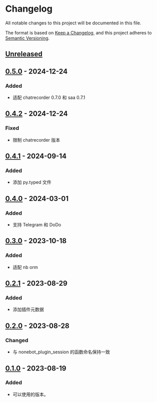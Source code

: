# Changelog

All notable changes to this project will be documented in this file.

The format is based on [Keep a Changelog](https://keepachangelog.com/zh-CN/1.0.0/),
and this project adheres to [Semantic Versioning](https://semver.org/lang/zh-CN/spec/v2.0.0.html).

## [Unreleased]

## [0.5.0] - 2024-12-24

### Added

- 适配 chatrecorder 0.7.0 和 saa 0.7.1

## [0.4.2] - 2024-12-24

### Fixed

- 限制 chatrecorder 版本

## [0.4.1] - 2024-09-14

### Added

- 添加 py.typed 文件

## [0.4.0] - 2024-03-01

### Added

- 支持 Telegram 和 DoDo

## [0.3.0] - 2023-10-18

### Added

- 适配 nb orm

## [0.2.1] - 2023-08-29

### Added

- 添加插件元数据

## [0.2.0] - 2023-08-28

### Changed

- 与 nonebot_plugin_session 的函数命名保持一致

## [0.1.0] - 2023-08-19

### Added

- 可以使用的版本。

[Unreleased]: https://github.com/he0119/nonebot-plugin-chatrecorder-extension-send-anything-anywhere/compare/v0.5.0...HEAD
[0.5.0]: https://github.com/he0119/nonebot-plugin-chatrecorder-extension-send-anything-anywhere/compare/v0.4.2...v0.5.0
[0.4.2]: https://github.com/he0119/nonebot-plugin-chatrecorder-extension-send-anything-anywhere/compare/v0.4.1...v0.4.2
[0.4.1]: https://github.com/he0119/nonebot-plugin-chatrecorder-extension-send-anything-anywhere/compare/v0.4.0...v0.4.1
[0.4.0]: https://github.com/he0119/nonebot-plugin-chatrecorder-extension-send-anything-anywhere/compare/v0.3.0...v0.4.0
[0.3.0]: https://github.com/he0119/nonebot-plugin-chatrecorder-extension-send-anything-anywhere/compare/v0.2.1...v0.3.0
[0.2.1]: https://github.com/he0119/nonebot-plugin-chatrecorder-extension-send-anything-anywhere/compare/v0.2.0...v0.2.1
[0.2.0]: https://github.com/he0119/nonebot-plugin-chatrecorder-extension-send-anything-anywhere/compare/v0.1.0...v0.2.0
[0.1.0]: https://github.com/he0119/nonebot-plugin-chatrecorder-extension-send-anything-anywhere/releases/tag/v0.1.0
